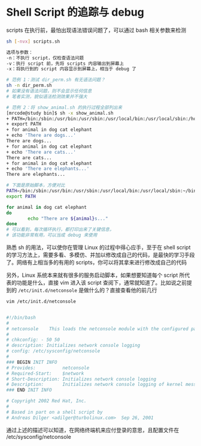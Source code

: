 # Shell Script 的追踪与 debug

scripts 在执行前，最怕出现语法错误问题了，可以通过 bash 相关参数来检测

```bash
sh [-nvx] scripts.sh

选项与参数：
-n：不执行 script，仅检查语法问题
-v：执行 script 前，先将 scripts 内容输出到屏幕上
-x：将执行到的 script 内容显示到屏幕上，相当于 debug 了
```

```bash
# 范例 1：测试 dir_perm.sh 有无语法问题？
sh -n dir_perm.sh
# 如果没有语法问题，则不会显示任何信息
# 笔者实测，貌似语法检测效果并不强大
```

```bash
# 范例 2：将 show_animal.sh 的执行过程全部列出来
[mrcode@study bin]$ sh -x show_animal.sh 
+ PATH=/bin:/sbin:/usr/bin:/usr/sbin:/usr/local/bin:/usr/local/sbin:/home/mrcode/bin
+ export PATH
+ for animal in dog cat elephant
+ echo 'There are dogs...'
There are dogs...
+ for animal in dog cat elephant
+ echo 'There are cats...'
There are cats...
+ for animal in dog cat elephant
+ echo 'There are elephants...'
There are elephants...

# 下面是原始脚本，方便对比
PATH=/bin:/sbin:/usr/bin:/usr/sbin:/usr/local/bin:/usr/local/sbin:~/bin
export PATH

for animal in dog cat elephant
do
        echo "There are ${animal}s..."
done
# 可以看到，每次循环执行，都打印出来了关键信息，
# 该功能非常有用，可以当成 debug 来使用
```

熟悉 sh 的用法，可以使你在管理 Linux 的过程中得心应手，至于在 shell  script 的学习方法上，需要多看、多模仿、并加以修改成自己的代码，是最快的学习手段了。网络有上相当多的有用的 scripts，你可以将其拿来进行修改成自己的代码

另外，Linux 系统本来就有很多的服务启动脚本，如果想要知道每个 script 所代表的功能是什么，直接 vim 进入该 script 查阅下，通常就知道了。比如说之前提到的 `/etc/init.d/netconsole` 是做什么的？直接查看他的前几行

```bash
vim /etc/init.d/netconsole 


#!/bin/bash
# 
# netconsole    This loads the netconsole module with the configured parameters.
#
# chkconfig: - 50 50
# description: Initializes network console logging
# config: /etc/sysconfig/netconsole
#
### BEGIN INIT INFO
# Provides:          netconsole
# Required-Start:    $network
# Short-Description: Initializes network console logging
# Description:       Initializes network console logging of kernel messages.
### END INIT INFO

# Copyright 2002 Red Hat, Inc.
#
# Based in part on a shell script by
# Andreas Dilger <adilger@turbolinux.com>  Sep 26, 2001

```

通过上述的描述可以知道，在网络终端机来应付登录的意思，且配置文件在 /etc/sysconfig/netconsole

